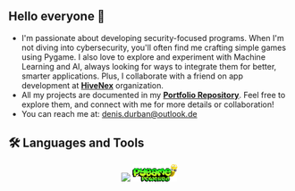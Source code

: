 ## Hello everyone 👋

- I'm passionate about developing security-focused programs. When I'm not diving into cybersecurity, you'll often find me crafting simple games using Pygame. I also love to explore and experiment with Machine Learning and AI, always looking for ways to integrate them for better, smarter applications. Plus, I collaborate with a friend on app development at **[HiveNex](https://github.com/HiveNex/HiveHub)** organization.
- All my projects are documented in my **[Portfolio Repository](https://github.com/EkkoN7/Portfolio)**. Feel free to explore them, and connect with me for more details or collaboration!
- You can reach me at: [denis.durban@outlook.de](mailto:denis.durban@outlook.de)

## 🛠️ Languages and Tools

<p align="center">
  <img src="https://skillicons.dev/icons?i=python,fastapi" /> 
  <img src="https://github.com/EkkoN7/EkkoN7/blob/main/assets/pygame_logo.png?raw=true" alt="Pygame" width="80"/>
</p>
